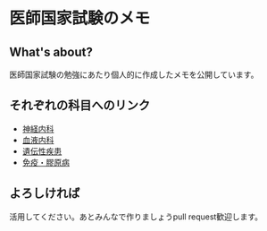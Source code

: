 # 医師国家試験のメモ

## What's about?
医師国家試験の勉強にあたり個人的に作成したメモを公開しています。

## それぞれの科目へのリンク
* [神経内科](/sub/neurology.md)
* [血液内科](/sub/hematopoietic.md)
* [遺伝性疾患](/sub/heardity.md)
* [免疫・膠原病](/sub/Immune.md) 

## よろしければ
活用してください。あとみんなで作りましょうpull request歓迎します。